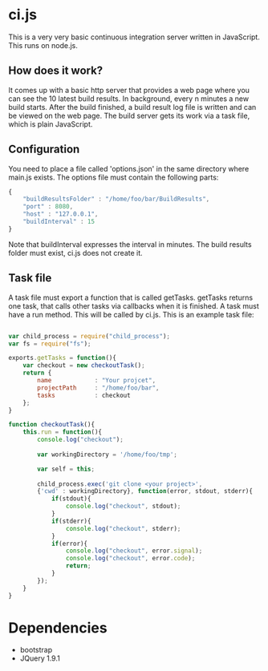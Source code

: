# ci.js
This is a very very basic continuous integration server written in JavaScript. This runs on node.js.

## How does it work?
It comes up with a basic http server that provides a web page where you can see the 10 latest build results. 
In background, every n minutes a new build starts. After the build finished, a build result log file is written and 
can be viewed on the web page.
The build server gets its work via a task file, which is plain JavaScript.

## Configuration
You need to place a file called 'options.json' in the same directory where main.js exists. The options file must contain
the following parts:
```JavaScript
{
    "buildResultsFolder" : "/home/foo/bar/BuildResults",
    "port" : 8080,
    "host" : "127.0.0.1",
    "buildInterval" : 15
}
```

Note that buildInterval expresses the interval in minutes. The build results folder must exist, ci.js does not create it.

## Task file
A task file must export a function that is called getTasks. getTasks returns one task, that calls other tasks via 
callbacks when it is finished. A task must have a run method. This will be called by ci.js. 
This is an example task file:

```JavaScript

var child_process = require("child_process");
var fs = require("fs");

exports.getTasks = function(){
    var checkout = new checkoutTask();
    return {
        name            : "Your projcet",
        projectPath     : "/home/foo/bar",
        tasks           : checkout
    };
}

function checkoutTask(){
    this.run = function(){    
        console.log("checkout");
        
        var workingDirectory = '/home/foo/tmp';

        var self = this;
            
        child_process.exec('git clone <your project>', 
        {'cwd' : workingDirectory}, function(error, stdout, stderr){
            if(stdout){
                console.log("checkout", stdout);
            }
            if(stderr){
                console.log("checkout", stderr);
            }
            if(error){
                console.log("checkout", error.signal);
                console.log("checkout", error.code);
                return;
            }
        });
    }
}
```

# Dependencies
* bootstrap
* JQuery 1.9.1

